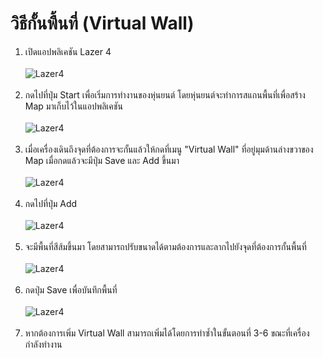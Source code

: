 # วิธีกั้นพื้นที่ (Virtual Wall)
1. เปิดแอปพลิเคชัน Lazer 4
<br></br>
![Lazer4](https://github.com/b0ssiz/Autobot-Technical-EManual/blob/master/images/Lazer4/vwall_1.png?raw=true)
<br></br>
2. กดไปที่ปุ่ม Start เพื่อเริ่มการทำงานของหุ่นยนต์ โดยหุ่นยนต์จะทำการสแกนพื้นที่เพื่อสร้าง Map มาเก็บไว้ในแอปพลิเคชัน
<br></br>
![Lazer4](https://github.com/b0ssiz/Autobot-Technical-EManual/blob/master/images/Lazer4/vwall_2.png?raw=true)
<br></br>
3. เมื่อเครื่องเดินถึงจุดที่ต้องการจะกั้นแล้วให้กดที่เมนู "Virtual Wall" ที่อยู่มุมด้านล่างขวาของ Map เมื่อกดแล้วจะมีปุ่ม Save และ Add ขึ้นมา
<br></br>
![Lazer4](https://github.com/b0ssiz/Autobot-Technical-EManual/blob/master/images/Lazer4/vwall_3.png?raw=true)
<br></br>
4. กดไปที่ปุ่ม Add
<br></br>
![Lazer4](https://github.com/b0ssiz/Autobot-Technical-EManual/blob/master/images/Lazer4/vwall_4.png?raw=true)
<br></br>
5. จะมีพื้นที่สีส้มขึ้นมา โดยสามารถปรับขนาดได้ตามต้องการและลากไปยังจุดที่ต้องการกั้นพื้นที่
<br></br>
![Lazer4](https://github.com/b0ssiz/Autobot-Technical-EManual/blob/master/images/Lazer4/vwall_5.png?raw=true)
<br></br>
6. กดปุ่ม Save เพื่อบันทึกพื้นที่
<br></br>
![Lazer4](https://github.com/b0ssiz/Autobot-Technical-EManual/blob/master/images/Lazer4/vwall_6.png?raw=true)
<br></br>
7. หากต้องการเพิ่ม Virtual Wall สามารถเพิ่มได้โดยการทำซ้ำในขั้นตอนที่ 3-6 ขณะที่เครื่องกำลังทำงาน